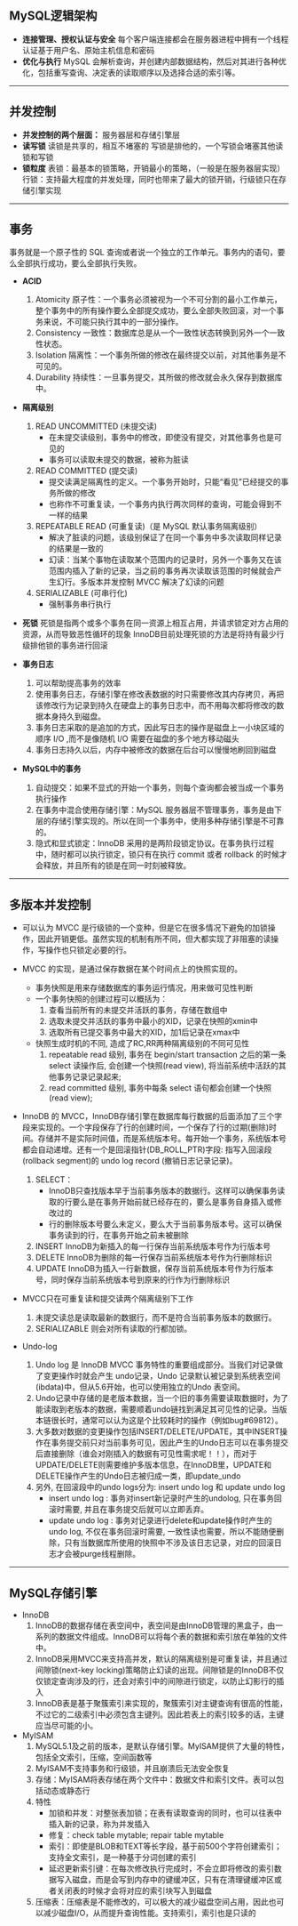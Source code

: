 ## MySQL逻辑架构
* **连接管理、授权认证与安全**
    每个客户端连接都会在服务器进程中拥有一个线程
    认证基于用户名、原始主机信息和密码
* **优化与执行**
MySQL 会解析查询，并创建内部数据结构，然后对其进行各种优化，包括重写查询、决定表的读取顺序以及选择合适的索引等。
***
## 并发控制
* **并发控制的两个层面：**
    服务器层和存储引擎层
* **读写锁**
    读锁是共享的，相互不堵塞的
    写锁是排他的，一个写锁会堵塞其他读锁和写锁
* **锁粒度**
    表锁：最基本的锁策略，开销最小的策略，（一般是在服务器层实现）
    行锁：支持最大程度的并发处理，同时也带来了最大的锁开销，行级锁只在存储引擎实现
***
## 事务
事务就是一个原子性的 SQL 查询或者说一个独立的工作单元。事务内的语句，要么全部执行成功，要么全部执行失败。
* **ACID**
    1. Atomicity 原子性：一个事务必须被视为一个不可分割的最小工作单元，整个事务中的所有操作要么全部提交成功，要么全部失败回滚，对一个事务来说，不可能只执行其中的一部分操作。
    2. Consistency 一致性：数据库总是从一个一致性状态转换到另外一个一致性状态。
    3. Isolation 隔离性：一个事务所做的修改在最终提交以前，对其他事务是不可见的。
    4. Durability 持续性：一旦事务提交，其所做的修改就会永久保存到数据库中。
* **隔离级别**
    1. READ UNCOMMITTED (未提交读)
        * 在未提交读级别，事务中的修改，即使没有提交，对其他事务也是可见的
        * 事务可以读取未提交的数据，被称为脏读
    2. READ COMMITTED (提交读)
        * 提交读满足隔离性的定义。一个事务开始时，只能“看见”已经提交的事务所做的修改
        * 也称作不可重复读，一个事务内执行两次同样的查询，可能会得到不一样的结果
    3. REPEATABLE READ (可重复读)（是 MySQL 默认事务隔离级别）
        * 解决了脏读的问题，该级别保证了在同一个事务中多次读取同样记录的结果是一致的
        * 幻读：当某个事物在读取某个范围内的记录时，另外一个事务又在该范围内插入了新的记录，当之前的事务再次读取该范围的时候就会产生幻行。多版本并发控制 MVCC 解决了幻读的问题
    4. SERIALIZABLE (可串行化)
        * 强制事务串行执行
* **死锁**
    死锁是指两个或多个事务在同一资源上相互占用，并请求锁定对方占用的资源，从而导致恶性循环的现象
    InnoDB目前处理死锁的方法是将持有最少行级排他锁的事务进行回滚

* **事务日志**
    1. 可以帮助提高事务的效率
    2. 使用事务日志，存储引擎在修改表数据的时只需要修改其内存拷贝，再把该修改行为记录到持久在硬盘上的事务日志中，而不用每次都将修改的数据本身持久到磁盘。
    3. 事务日志采取的是追加的方式，因此写日志的操作是磁盘上一小块区域的顺序 I/O ,而不是像随机 I/O 需要在磁盘的多个地方移动磁头
    4. 事务日志持久以后，内存中被修改的数据在后台可以慢慢地刷回到磁盘
* **MySQL中的事务**
    1. 自动提交：如果不显式的开始一个事务，则每个查询都会被当成一个事务执行操作
    2. 在事务中混合使用存储引擎：MySQL 服务器层不管理事务，事务是由下层的存储引擎实现的。所以在同一个事务中，使用多种存储引擎是不可靠的。
    3. 隐式和显式锁定：InnoDB 采用的是两阶段锁定协议。在事务执行过程中，随时都可以执行锁定，锁只有在执行 commit 或者 rollback 的时候才会释放，并且所有的锁是在同一时刻被释放。
***
## 多版本并发控制
* 可以认为 MVCC 是行级锁的一个变种，但是它在很多情况下避免的加锁操作，因此开销更低。虽然实现的机制有所不同，但大都实现了非阻塞的读操作，写操作也只锁定必要的行。
* MVCC 的实现，是通过保存数据在某个时间点上的快照实现的。
    * 事务快照是用来存储数据库的事务运行情况，用来做可见性判断
    * 一个事务快照的创建过程可以概括为：
        1. 查看当前所有的未提交并活跃的事务，存储在数组中
        2. 选取未提交并活跃的事务中最小的XID，记录在快照的xmin中
        3. 选取所有已提交事务中最大的XID，加1后记录在xmax中
    * 快照生成时机的不同, 造成了RC,RR两种隔离级别的不同可见性
        1. repeatable read 级别, 事务在 begin/start transaction 之后的第一条 select 读操作后, 会创建一个快照(read view), 将当前系统中活跃的其他事务记录记录起来;
        2. read committed 级别, 事务中每条 select 语句都会创建一个快照(read view);

* InnoDB 的 MVCC，InnoDB存储引擎在数据库每行数据的后面添加了三个字段来实现的。一个字段保存了行的创建时间，一个保存了行的过期(删除)时间。存储并不是实际时间值，而是系统版本号。每开始一个事务，系统版本号都会自动递增。还有一个是回滚指针(DB_ROLL_PTR)字段: 指写入回滚段(rollback segment)的 undo log record (撤销日志记录记录)。
    1. SELECT：
        * InnoDB只查找版本早于当前事务版本的数据行。这样可以确保事务读取的行要么是在事务开始前就已经存在的，要么是事务自身插入或修改过的
        * 行的删除版本号要么未定义，要么大于当前事务版本号。这可以确保事务读到的行，在事务开始之前未被删除
    2. INSERT
        InnoDB为新插入的每一行保存当前系统版本号作为行版本号
    3. DELETE
        InnoDB为删除的每一行保存当前系统版本号作为行删除标识
    4. UPDATE
        InnoDB为插入一行新数据，保存当前系统版本号作为行版本号，同时保存当前系统版本号到原来的行作为行删除标识
* MVCC只在可重复读和提交读两个隔离级别下工作
    1. 未提交读总是读取最新的数据行，而不是符合当前事务版本的数据行。
    2. SERIALIZABLE 则会对所有读取的行都加锁。
* Undo-log
    1. Undo log 是 InnoDB MVCC 事务特性的重要组成部分。当我们对记录做了变更操作时就会产生 undo记录，Undo 记录默认被记录到系统表空间(ibdata)中，但从5.6开始，也可以使用独立的Undo 表空间。
    2. Undo记录中存储的是老版本数据，当一个旧的事务需要读取数据时，为了能读取到老版本的数据，需要顺着undo链找到满足其可见性的记录。当版本链很长时，通常可以认为这是个比较耗时的操作（例如bug#69812）。
    3. 大多数对数据的变更操作包括INSERT/DELETE/UPDATE，其中INSERT操作在事务提交前只对当前事务可见，因此产生的Undo日志可以在事务提交后直接删除（谁会对刚插入的数据有可见性需求呢！！），而对于UPDATE/DELETE则需要维护多版本信息，在InnoDB里，UPDATE和DELETE操作产生的Undo日志被归成一类，即update_undo
    4. 另外, 在回滚段中的undo logs分为: insert undo log 和 update undo log
        *  insert undo log : 事务对insert新记录时产生的undolog, 只在事务回滚时需要, 并且在事务提交后就可以立即丢弃。
        *  update undo log : 事务对记录进行delete和update操作时产生的undo log, 不仅在事务回滚时需要, 一致性读也需要，所以不能随便删除，只有当数据库所使用的快照中不涉及该日志记录，对应的回滚日志才会被purge线程删除。
***
## MySQL存储引擎
* InnoDB
    1. InnoDB的数据存储在表空间中，表空间是由InnoDB管理的黑盒子，由一系列的数据文件组成。InnoDB可以将每个表的数据和索引放在单独的文件中。
    2. InnoDB采用MVCC来支持高并发，默认的隔离级别是可重复读，并且通过间隙锁(next-key locking)策略防止幻读的出现。间隙锁是的InnoDB不仅仅锁定查询涉及的行，还会对索引中的间隙进行锁定，以防止幻影行的插入
    3. InnoDB表是基于聚簇索引来实现的，聚簇索引对主键查询有很高的性能，不过它的二级索引中必须包含主键列。因此若表上的索引较多的话，主键应当尽可能的小。
* MyISAM
    1. MySQL5.1及之前的版本，是默认存储引擎。MyISAM提供了大量的特性，包括全文索引，压缩，空间函数等
    2. MyISAM不支持事务和行级锁，并且崩溃后无法安全恢复
    3. 存储：MyISAM将表存储在两个文件中：数据文件和索引文件。表可以包括动态或静态行
    4. 特性
        * 加锁和并发：对整张表加锁；在表有读取查询的同时，也可以往表中插入新的记录，称为并发插入
        * 修复：check table mytable; repair table mytable
        * 索引：即使是BLOB和TEXT等长字段，基于前500个字符创建索引；支持全文索引，是一种基于分词创建的索引
        * 延迟更新索引键：在每次修改执行完成时，不会立即将修改的索引数据写入磁盘，而是会写到内存中的键缓冲区，只有在清理键缓冲区或者关闭表的时候才会将对应的索引块写入到磁盘
    5. 压缩表：压缩表是不能修改的，可以极大的减少磁盘空间占用，因此也可以减少磁盘I/O，从而提升查询性能。支持索引，索引也是只读的